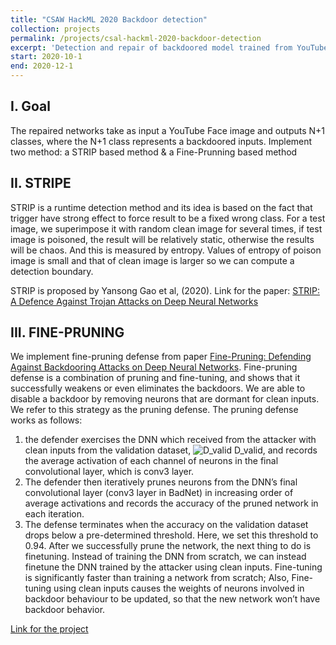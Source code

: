 ```yaml
---
title: "CSAW HackML 2020 Backdoor detection"
collection: projects
permalink: /projects/csal-hackml-2020-backdoor-detection
excerpt: 'Detection and repair of backdoored model trained from YouTube Face dataset'
start: 2020-10-1
end: 2020-12-1
---
```

## I. Goal
The repaired networks take as input a YouTube Face image and outputs N+1 classes, where the N+1 class represents a backdoored inputs. Implement two method: a STRIP based method & a Fine-Prunning based method

## II. STRIPE
STRIP is a runtime detection method and its idea is based on the fact that trigger have strong effect to force result to be a fixed wrong class. For a test image, we superimpose it with random clean image for several times, if test image is poisoned, the result will be relatively static, otherwise the results will be chaos. And this is measured by entropy. Values of entropy of poison image is small and that of clean image is larger so we can compute a detection boundary.

STRIP is proposed by Yansong Gao et al, (2020). Link for the paper: [STRIP: A Defence Against Trojan Attacks on Deep Neural Networks](https://arxiv.org/pdf/1902.06531.pdf)

## III. FINE-PRUNING
We implement fine-pruning defense from paper [Fine-Pruning: Defending
Against Backdooring Attacks on Deep Neural Networks](https://arxiv.org/pdf/1805.12185.pdf). Fine-pruning defense is a combination of pruning and fine-tuning, and shows that it successfully weakens or even eliminates the backdoors.
We are able to disable a backdoor by removing neurons that are dormant for clean inputs. We refer to this strategy as the pruning defense. The pruning defense works as follows:
1. the defender exercises the DNN which received from the attacker with clean inputs from the validation dataset, ![D_valid](https://latex.codecogs.com/svg.latex?&space;D_{valid}) D_valid, and records the average activation of each channel of neurons in the final convolutional layer, which is conv3 layer.
2. The defender then iteratively prunes neurons from the DNN’s final convolutional layer (conv3 layer in BadNet) in increasing order of average activations and records the accuracy of the pruned network in each iteration.
3. The defense terminates when the accuracy on the validation dataset drops below a pre-determined threshold. Here, we set this threshold to 0.94.
After we successfully prune the network, the next thing to do is finetuning. Instead of training the DNN from scratch, we can instead finetune the DNN trained by the attacker using clean inputs. Fine-tuning is significantly faster than training a network from scratch; Also, Fine-tuning using clean inputs causes the weights of neurons involved in backdoor behaviour to be updated, so that the new network won’t have backdoor behavior.

[Link for the project](https://github.com/Stephanessy/ML-project)

